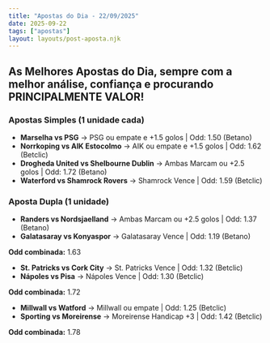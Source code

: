 ```yaml
---
title: "Apostas do Dia - 22/09/2025"
date: 2025-09-22
tags: ["apostas"]
layout: layouts/post-aposta.njk
---
```


## As Melhores Apostas do Dia, sempre com a melhor análise, confiança e procurando PRINCIPALMENTE VALOR!

### Apostas Simples (1 unidade cada)

- **Marselha vs PSG** → PSG ou empate e +1.5 golos | Odd: 1.50 (Betano)
- **Norrkoping vs AIK Estocolmo** → AIK ou empate e +1.5 golos | Odd: 1.62 (Betclic)
- **Drogheda United vs Shelbourne Dublin** → Ambas Marcam ou +2.5 golos | Odd: 1.72 (Betano)
- **Waterford vs Shamrock Rovers** → Shamrock Vence | Odd: 1.59 (Betclic)


### Aposta Dupla (1 unidade)

- **Randers vs Nordsjaelland** → Ambas Marcam ou +2.5 golos | Odd: 1.37 (Betano)
- **Galatasaray vs Konyaspor** → Galatasaray Vence | Odd: 1.19 (Betano)  

**Odd combinada:** 1.63

- **St. Patricks vs Cork City** → St. Patricks Vence | Odd: 1.32 (Betclic)
- **Nápoles vs Pisa** → Nápoles Vence | Odd: 1.30 (Betclic)  

**Odd combinada:** 1.72

- **Millwall vs Watford** → Millwall ou empate | Odd: 1.25 (Betclic) 
- **Sporting vs Moreirense** → Moreirense Handicap +3 | Odd: 1.42 (Betclic) 

**Odd combinada:** 1.78